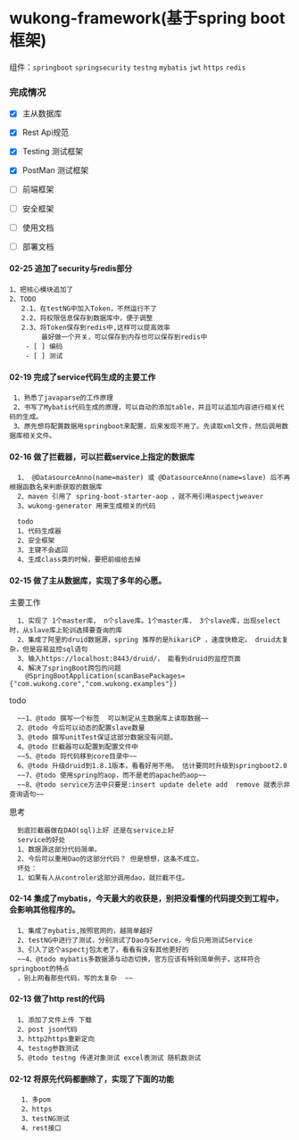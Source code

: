 wukong-framework(基于spring boot框架)
===


组件：`springboot` `springsecurity` `testng`  `mybatis` `jwt` `https` `redis`


### 完成情况
- [x] 主从数据库
- [x] Rest Api规范
- [x] Testing 测试框架
- [x] PostMan 测试框架
- [ ] 前端框架
- [ ] 安全框架
- [ ] 使用文档
- [ ] 部署文档


#### 02-25 追加了security与redis部分
    
    1、把核心模块追加了
    2、TODO
       2.1、在testNG中加入Token，不然运行不了
       2.2、将权限信息保存到数据库中，便于调整
       2.3、将Token保存到redis中,这样可以提高效率
            最好做一个开关，可以保存到内存也可以保存到redis中
        - [ ] 编码
        - [ ] 测试    
            
            


      
#### 02-19 完成了service代码生成的主要工作
     
     1、熟悉了javaparse的工作原理
     2、书写了Mybatis代码生成的原理，可以自动的添加table，并且可以追加内容进行相关代码的生成。
     3、原先想将配置数据用springboot来配置，后来发现不用了。先读取xml文件，然后调用数据库相关文件。
 
 

 

#### 02-16 做了拦截器，可以拦截service上指定的数据库

      1、 @DatasourceAnno(name=master) 或 @DatasourceAnno(name=slave) 后不再根据函数名来判断获取的数据库
      2、maven 引用了 spring-boot-starter-aop ，就不用引用aspectjweaver 
      3、wukong-generator 用来生成相关的代码
      
      todo
      1、代码生成器
      2、安全框架
      3、主键不会返回
      4、生成class类的时候，要把前缀给去掉



#### 02-15 做了主从数据库，实现了多年的心愿。 

   主要工作
   
      1、实现了 1个master库， n个slave库。1个master库， 3个slave库，出现select时，从slave库上轮训选择要查询的库
      2、集成了阿里的druid数据源，spring 推荐的是hikariCP ，速度快稳定。 druid太复杂，但是容易监控sql语句
      3、输入https://localhost:8443/druid/， 能看到druid的监控页面
      4、解决了springBoot跨包的问题
        @SpringBootApplication(scanBasePackages={"com.wukong.core","com.wukong.examples"})
      
  
      
   todo 
   
      ~~1、@todo 撰写一个标签  可以制定从主数据库上读取数据~~
      2、@todo 今后可以动态的配置slave数量
      3、@todo 撰写unitTest保证这部分数据没有问题。
      4、@todo 拦截器可以配置到配置文件中
      ~~5、@todo 将代码移到core目录中~~
      6、@todo 升级druid到1.8.1版本，看看好用不用。 估计要同时升级到springboot2.0
      ~~7、@todo 使用spring的aop，而不是老的apache的aop~~
      ~~8、@todo service方法中只要是:insert update delete add  remove 就表示非查询语句~~
      
   思考      
      
      到底拦截器做在DAO(sql)上好 还是在service上好
      service的好处
      1、数据源这部分代码简单。
      2、今后可以重用Dao的这部分代码？ 但是想想，这条不成立。
      坏处：
      1、如果有人从controler这部分调用dao，就拦截不住。
 
 
#### 02-14 集成了mybatis，今天最大的收获是，别把没看懂的代码提交到工程中，会影响其他程序的。

      1、集成了mybatis,按照官网的，越简单越好
      2、testNG中进行了测试，分别测试了Dao与Service，今后只用测试Service
      3、引入了这个aspectj包太老了，看看有没有其他更好的
      ~~4、@todo mybatis多数据源与动态切换，官方应该有特别简单例子，这样符合springboot的特点
      ，别上网看那些代码，写的太复杂  ~~     
 
 
 
#### 02-13 做了http rest的代码 

      1、添加了文件上传 下载 
      2、post json代码  
      3、http2https重新定向  
      4、testng参数测试
      5、@todo testng 传递对象测试 excel表测试 随机数测试    
    
     
#### 02-12 将原先代码都删除了，实现了下面的功能
 
       1、多pom
       2、https
       3、testNG测试
       4、rest接口    